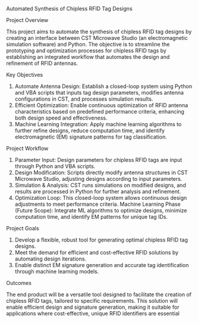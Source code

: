 Automated Synthesis of Chipless RFID Tag Designs

Project Overview

This project aims to automate the synthesis of chipless RFID tag designs by creating an interface between CST Microwave Studio (an electromagnetic simulation software) and Python.
The objective is to streamline the prototyping and optimization processes for chipless RFID tags by establishing an integrated workflow that automates the design and refinement of RFID antennas.

Key Objectives

1. Automate Antenna Design: Establish a closed-loop system using Python and VBA scripts that inputs tag design parameters, modifies antenna configurations in CST, and processes simulation results.
2. Efficient Optimization: Enable continuous optimization of RFID antenna characteristics based on predefined performance criteria, enhancing both design speed and effectiveness.
3. Machine Learning Integration: Apply machine learning algorithms to further refine designs, reduce computation time, and identify electromagnetic (EM) signature patterns for tag classification.
   
Project Workflow

1. Parameter Input: Design parameters for chipless RFID tags are input through Python and VBA scripts.
2. Design Modification: Scripts directly modify antenna structures in CST Microwave Studio, adjusting designs according to input parameters.
3. Simulation & Analysis: CST runs simulations on modified designs, and results are processed in Python for further analysis and refinement.
4. Optimization Loop: This closed-loop system allows continuous design adjustments to meet performance criteria.
Machine Learning Phase (Future Scope): Integrate ML algorithms to optimize designs, minimize computation time, and identify EM patterns for unique tag IDs.

Project Goals

1. Develop a flexible, robust tool for generating optimal chipless RFID tag designs.
2. Meet the demand for efficient and cost-effective RFID solutions by automating design iterations.
3. Enable distinct EM signature generation and accurate tag identification through machine learning models.
   
Outcomes

The end product will be a versatile tool designed to facilitate the creation of chipless RFID tags, tailored to specific requirements. This solution will enable efficient design and signature generation, making it suitable for applications where cost-effective, unique RFID identifiers are essential
